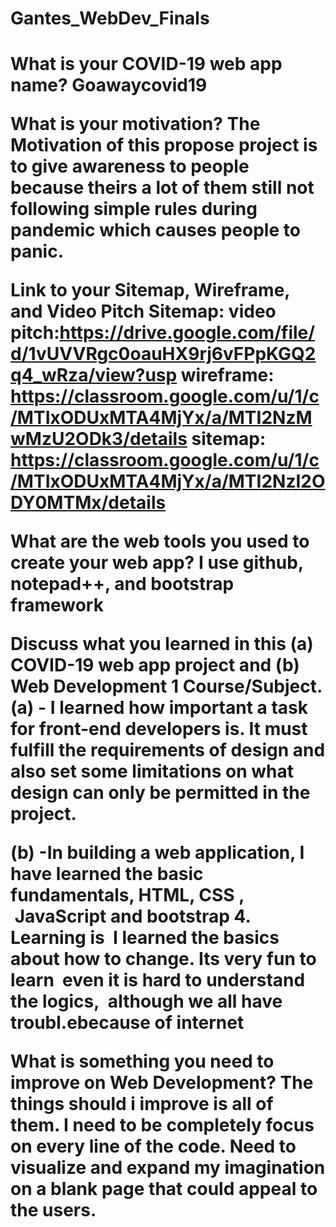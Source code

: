 <h1>Gantes_WebDev_Finals<h1>
What is your COVID-19 web app name? 
Goawaycovid19

What is your motivation? 
The Motivation of this propose project is to give awareness to people because theirs a lot of them still not following simple rules during pandemic which causes
people to panic.

Link to your Sitemap, Wireframe, and Video Pitch Sitemap: 
video pitch:https://drive.google.com/file/d/1vUVVRgc0oauHX9rj6vFPpKGQ2q4_wRza/view?usp
wireframe: https://classroom.google.com/u/1/c/MTIxODUxMTA4MjYx/a/MTI2NzMwMzU2ODk3/details
sitemap: https://classroom.google.com/u/1/c/MTIxODUxMTA4MjYx/a/MTI2NzI2ODY0MTMx/details

What are the web tools you used to create your web app?
I use github, notepad++, and bootstrap framework

Discuss what you learned in this (a) COVID-19 web app project and (b) Web Development 1 Course/Subject.
(a) - I learned how important a task for front-end developers is.
It must fulfill the requirements of design and also set some limitations on what design can only be permitted in the project.

(b) -In building a web application, I have learned the basic fundamentals, HTML, CSS ,  JavaScript and bootstrap 4. Learning is
 I learned the basics about how to change. Its very fun to learn  even it is hard to understand the logics,  although we all have troubl.ebecause of internet

What is something you need to improve on Web Development? 
The things should i improve is all of them. I need to be completely focus on every line of the code. Need to visualize and expand  my imagination on a blank page
that could appeal to the users.
